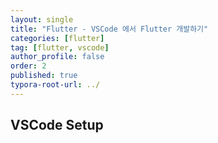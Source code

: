 ```yaml
---
layout: single
title: "Flutter - VSCode 에서 Flutter 개발하기"
categories: [flutter]
tag: [flutter, vscode]
author_profile: false
order: 2
published: true
typora-root-url: ../
---
```


## VSCode Setup

